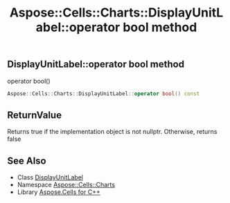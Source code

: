 ﻿---
title: Aspose::Cells::Charts::DisplayUnitLabel::operator bool method
linktitle: operator bool
second_title: Aspose.Cells for C++ API Reference
description: 'Aspose::Cells::Charts::DisplayUnitLabel::operator bool method. operator bool() in C++.'
type: docs
weight: 400
url: /cpp/aspose.cells.charts/displayunitlabel/operator_bool/
---
## DisplayUnitLabel::operator bool method


operator bool()

```cpp
Aspose::Cells::Charts::DisplayUnitLabel::operator bool() const
```


## ReturnValue

Returns true if the implementation object is not nullptr. Otherwise, returns false

## See Also

* Class [DisplayUnitLabel](../)
* Namespace [Aspose::Cells::Charts](../../)
* Library [Aspose.Cells for C++](../../../)
